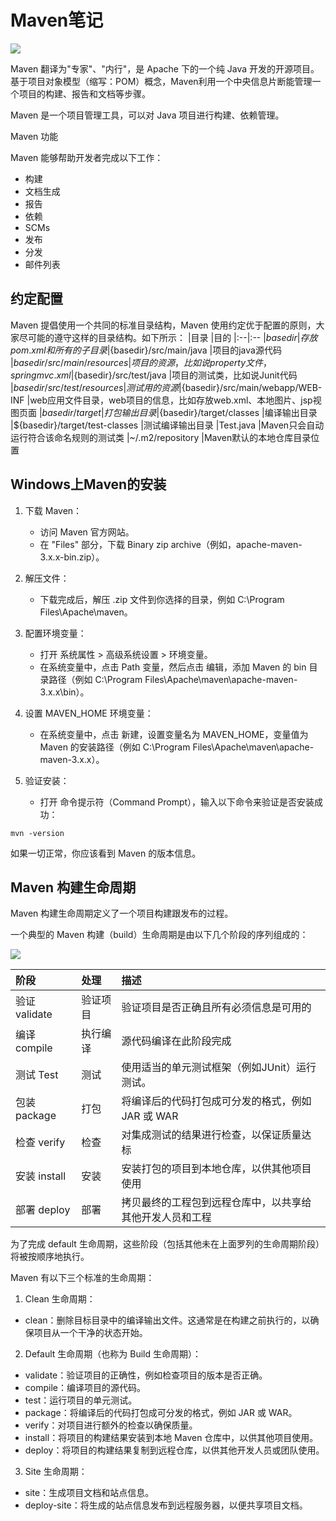 # Maven笔记
![](https://www.runoob.com/wp-content/uploads/2018/09/maven-logo-128.png)

Maven 翻译为"专家"、"内行"，是 Apache 下的一个纯 Java 开发的开源项目。基于项目对象模型（缩写：POM）概念，Maven利用一个中央信息片断能管理一个项目的构建、报告和文档等步骤。

Maven 是一个项目管理工具，可以对 Java 项目进行构建、依赖管理。

 Maven 功能

Maven 能够帮助开发者完成以下工作：
* 构建
* 文档生成
* 报告
* 依赖
* SCMs
* 发布
* 分发
* 邮件列表
##  约定配置

Maven 提倡使用一个共同的标准目录结构，Maven 使用约定优于配置的原则，大家尽可能的遵守这样的目录结构。如下所示：
|目录 |目的
|:--|:--
|${basedir} |存放pom.xml和所有的子目录
|${basedir}/src/main/java |项目的java源代码
|${basedir}/src/main/resources |项目的资源，比如说property文件，springmvc.xml
|${basedir}/src/test/java |项目的测试类，比如说Junit代码
|${basedir}/src/test/resources |测试用的资源
|${basedir}/src/main/webapp/WEB-INF |web应用文件目录，web项目的信息，比如存放web.xml、本地图片、jsp视图页面
|${basedir}/target |打包输出目录
|${basedir}/target/classes |编译输出目录
|${basedir}/target/test-classes |测试编译输出目录
|Test.java |Maven只会自动运行符合该命名规则的测试类
|~/.m2/repository |Maven默认的本地仓库目录位置

## Windows上Maven的安装
1. 下载 Maven：
   * 访问 Maven 官方网站。
   * 在 "Files" 部分，下载 Binary zip archive（例如，apache-maven-3.x.x-bin.zip）。

2. 解压文件：
    * 下载完成后，解压 .zip 文件到你选择的目录，例如 C:\Program Files\Apache\maven。

3. 配置环境变量：
   * 打开 系统属性 > 高级系统设置 > 环境变量。
   * 在系统变量中，点击 Path 变量，然后点击 编辑，添加 Maven 的 bin 目录路径（例如 C:\Program Files\Apache\maven\apache-maven-3.x.x\bin）。

4. 设置 MAVEN_HOME 环境变量：
   * 在系统变量中，点击 新建，设置变量名为 MAVEN_HOME，变量值为 Maven 的安装路径（例如 C:\Program Files\Apache\maven\apache-maven-3.x.x）。

5. 验证安装：
   * 打开 命令提示符（Command Prompt），输入以下命令来验证是否安装成功：
```shell
mvn -version
```
如果一切正常，你应该看到 Maven 的版本信息。

## Maven 构建生命周期
Maven 构建生命周期定义了一个项目构建跟发布的过程。

一个典型的 Maven 构建（build）生命周期是由以下几个阶段的序列组成的：

![](https://www.runoob.com/wp-content/uploads/2018/09/maven-package-build-phase.png)

|阶段 |处理 |描述
|:--|:--|:--|
|验证 validate |验证项目 |验证项目是否正确且所有必须信息是可用的
|编译 compile |执行编译 |源代码编译在此阶段完成
|测试 Test |测试 |使用适当的单元测试框架（例如JUnit）运行测试。
|包装 package |打包 |将编译后的代码打包成可分发的格式，例如 JAR 或 WAR
|检查 verify |检查 |对集成测试的结果进行检查，以保证质量达标
|安装 install |安装 |安装打包的项目到本地仓库，以供其他项目使用
|部署 deploy |部署 |拷贝最终的工程包到远程仓库中，以共享给其他开发人员和工程

 为了完成 default 生命周期，这些阶段（包括其他未在上面罗列的生命周期阶段）将被按顺序地执行。

Maven 有以下三个标准的生命周期：

1. Clean 生命周期：

*  clean：删除目标目录中的编译输出文件。这通常是在构建之前执行的，以确保项目从一个干净的状态开始。

2. Default 生命周期（也称为 Build 生命周期）：

* validate：验证项目的正确性，例如检查项目的版本是否正确。
* compile：编译项目的源代码。
* test：运行项目的单元测试。
* package：将编译后的代码打包成可分发的格式，例如 JAR 或 WAR。
* verify：对项目进行额外的检查以确保质量。
* install：将项目的构建结果安装到本地 Maven 仓库中，以供其他项目使用。
* deploy：将项目的构建结果复制到远程仓库，以供其他开发人员或团队使用。

3. Site 生命周期：

* site：生成项目文档和站点信息。
* deploy-site：将生成的站点信息发布到远程服务器，以便共享项目文档。